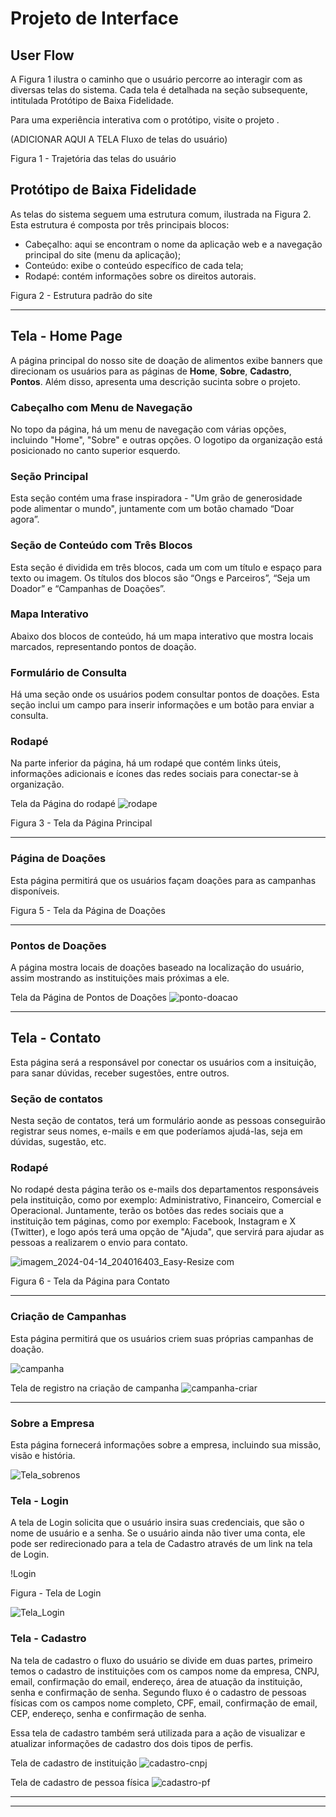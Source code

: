# Projeto de Interface


## User Flow
A Figura 1 ilustra o caminho que o usuário percorre ao interagir com as diversas telas do sistema. Cada tela é detalhada na seção subsequente, intitulada Protótipo de Baixa Fidelidade.

Para uma experiência interativa com o protótipo, visite o projeto .

(ADICIONAR AQUI A TELA Fluxo de telas do usuário)

Figura 1 - Trajetória das telas do usuário

## Protótipo de Baixa Fidelidade

As telas do sistema seguem uma estrutura comum, ilustrada na Figura 2. Esta estrutura é composta por três principais blocos:

- Cabeçalho: aqui se encontram o nome da aplicação web e a navegação principal do site (menu da aplicação);
- Conteúdo: exibe o conteúdo específico de cada tela;
- Rodapé: contém informações sobre os direitos autorais.


Figura 2 - Estrutura padrão do site

---

## Tela - Home Page

A página principal do nosso site de doação de alimentos exibe banners que direcionam os usuários para as páginas de **Home**, **Sobre**, **Cadastro**, **Pontos**. Além disso, apresenta uma descrição sucinta sobre o projeto.

### Cabeçalho com Menu de Navegação

No topo da página, há um menu de navegação com várias opções, incluindo "Home", "Sobre" e outras opções. O logotipo da organização está posicionado no canto superior esquerdo.

### Seção Principal

Esta seção contém uma frase inspiradora - "Um grão de generosidade pode alimentar o mundo", juntamente com um botão chamado “Doar agora”.

### Seção de Conteúdo com Três Blocos

Esta seção é dividida em três blocos, cada um com um título e espaço para texto ou imagem. Os títulos dos blocos são “Ongs e Parceiros”, “Seja um Doador” e “Campanhas de Doações”.

### Mapa Interativo

Abaixo dos blocos de conteúdo, há um mapa interativo que mostra locais marcados, representando pontos de doação.

### Formulário de Consulta

Há uma seção onde os usuários podem consultar pontos de doações. Esta seção inclui um campo para inserir informações e um botão para enviar a consulta.

### Rodapé

Na parte inferior da página, há um rodapé que contém links úteis, informações adicionais e ícones das redes sociais para conectar-se à organização.


Tela da Página do rodapé
![rodape](img/rodape.png)

Figura 3 - Tela da Página Principal

---

### Página de Doações
Esta página permitirá que os usuários façam doações para as campanhas disponíveis.

Figura 5 - Tela da Página de Doações

---
### Pontos de Doações
A página mostra locais de doações baseado na localização do usuário, assim mostrando as instituições mais próximas a ele.

Tela da Página de Pontos de Doações
![ponto-doacao](img/ponto-doacao.png)

---

## Tela - Contato
Esta página será a responsável por conectar os usuários com a insituição, para sanar dúvidas, receber sugestões, entre outros.

### Seção de contatos

Nesta seção de contatos, terá um formulário aonde as pessoas conseguirão registrar seus nomes, e-mails e em que poderíamos ajudá-las, seja em dúvidas, sugestão, etc.

### Rodapé 

No rodapé desta página terão os e-mails dos departamentos responsáveis pela instituição, como por exemplo: Administrativo, Financeiro, Comercial e Operacional. Juntamente, terão os botões das redes sociais que a instituição tem páginas, como por exemplo: Facebook, Instagram e X (Twitter), e logo após terá uma opção de "Ajuda", que servirá para ajudar as pessoas a realizarem o envio para contato.

![imagem_2024-04-14_204016403_Easy-Resize com](https://github.com/ICEI-PUC-Minas-PMV-ADS/pmv-ads-2024-e1-proj-web-t2-ads-e1-grupo2-doacao-de-alimentos/assets/106082129/c988990f-2363-4338-a16b-cd134137886d)


Figura 6 - Tela da Página para Contato

---

### Criação de Campanhas
Esta página permitirá que os usuários criem suas próprias campanhas de doação.

![campanha](img/campanha.png)

Tela de registro na criação de campanha
![campanha-criar](img/campanha-criar.png)

---

### Sobre a Empresa
Esta página fornecerá informações sobre a empresa, incluindo sua missão, visão e história.

![Tela_sobrenos](img/Sobre_Nos.png)

### Tela - Login

A tela de Login solicita que o usuário insira suas credenciais, que são o nome de usuário e a senha. Se o usuário ainda não tiver uma conta, ele pode ser redirecionado para a tela de Cadastro através de um link na tela de Login.

!Login

Figura  - Tela de Login

![Tela_Login](img/Login.png)

### Tela - Cadastro

Na tela de cadastro o fluxo do usuário se divide em duas partes, primeiro temos o cadastro de instituições com os campos nome da empresa, CNPJ, email, confirmação do email, endereço, área de atuação da instituição, senha e confirmação de senha.
Segundo fluxo é o cadastro de pessoas físicas com os campos nome completo, CPF, email, confirmação de email, CEP, endereço, senha e confirmação de senha.

Essa tela de cadastro também será utilizada para a ação de visualizar e atualizar informações de cadastro dos dois tipos de perfis.


Tela de cadastro de instituição
![cadastro-cnpj](img/cadastro-instituicao.png)

Tela de cadastro de pessoa física
![cadastro-pf](img/cadastro-pf.png)

---
---

